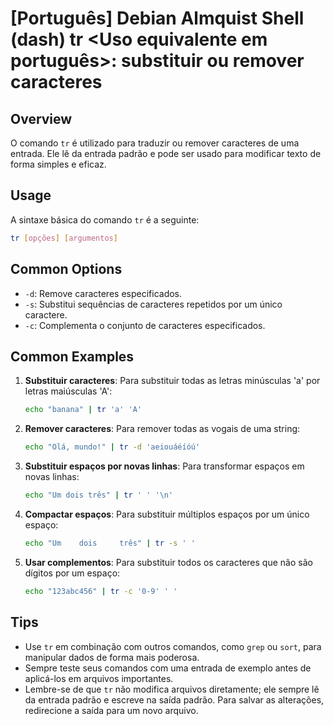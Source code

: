 # [Português] Debian Almquist Shell (dash) tr <Uso equivalente em português>: substituir ou remover caracteres

## Overview
O comando `tr` é utilizado para traduzir ou remover caracteres de uma entrada. Ele lê da entrada padrão e pode ser usado para modificar texto de forma simples e eficaz.

## Usage
A sintaxe básica do comando `tr` é a seguinte:

```bash
tr [opções] [argumentos]
```

## Common Options
- `-d`: Remove caracteres especificados.
- `-s`: Substitui sequências de caracteres repetidos por um único caractere.
- `-c`: Complementa o conjunto de caracteres especificados.

## Common Examples

1. **Substituir caracteres**:
   Para substituir todas as letras minúsculas 'a' por letras maiúsculas 'A':
   ```bash
   echo "banana" | tr 'a' 'A'
   ```

2. **Remover caracteres**:
   Para remover todas as vogais de uma string:
   ```bash
   echo "Olá, mundo!" | tr -d 'aeiouáéíóú'
   ```

3. **Substituir espaços por novas linhas**:
   Para transformar espaços em novas linhas:
   ```bash
   echo "Um dois três" | tr ' ' '\n'
   ```

4. **Compactar espaços**:
   Para substituir múltiplos espaços por um único espaço:
   ```bash
   echo "Um    dois     três" | tr -s ' '
   ```

5. **Usar complementos**:
   Para substituir todos os caracteres que não são dígitos por um espaço:
   ```bash
   echo "123abc456" | tr -c '0-9' ' '
   ```

## Tips
- Use `tr` em combinação com outros comandos, como `grep` ou `sort`, para manipular dados de forma mais poderosa.
- Sempre teste seus comandos com uma entrada de exemplo antes de aplicá-los em arquivos importantes.
- Lembre-se de que `tr` não modifica arquivos diretamente; ele sempre lê da entrada padrão e escreve na saída padrão. Para salvar as alterações, redirecione a saída para um novo arquivo.